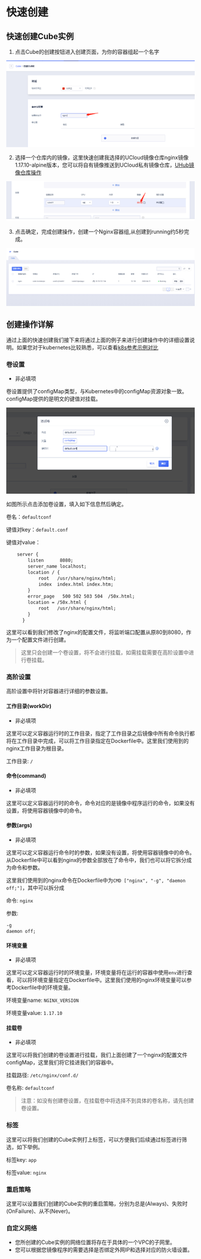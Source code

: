 # 快速创建

## 快速创建Cube实例

1. 点击Cube的创建按钮进入创建页面，为你的容器组起一个名字

![](../images/createCube1.png)

2. 选择一个仓库内的镜像，这里快速创建我选择的UCloud镜像仓库nginx镜像1.17.10-alpine版本，您可以将自有镜像推送到UCloud私有镜像仓库，[UHub镜像仓库操作](/uhub/README)

![](../images/createCube2.png)

3. 点击确定，完成创建操作，创建一个Nginx容器组,从创建到running约5秒完成。

![](../images/createCube3.png)
   
## 创建操作详解

通过上面的快速创建我们接下来将通过上面的例子来进行创建操作中的详细设置说明。如果您对于kubernetes比较熟悉，可以查看[k8s参考示例对比](./from_k8s.md)

### 卷设置

* 非必填项

卷设置提供了configMap类型，与Kubernetes中的configMap资源对象一致。configMap提供的是明文的键值对挂载。

![](../images/volume1.png)

如图所示点击添加卷设置，填入如下信息然后确定。

卷名：`defaultconf`

键值对key：`default.conf`

键值对value：
```
    server {
        listen      8080; 
        server_name localhost; 
        location / {
            root   /usr/share/nginx/html; 
            index  index.html index.htm; 
        } 
        error_page   500 502 503 504  /50x.html; 
        location = /50x.html { 
            root   /usr/share/nginx/html; 
        }
      }
```

这里可以看到我们修改了nginx的配置文件，将监听端口配置从原80到8080，作为一个配置文件进行创建。

> 这里只会创建一个卷设置，将不会进行挂载，如需挂载需要在高阶设置中进行卷挂载。

### 高阶设置

高阶设置中将针对容器进行详细的参数设置。

#### 工作目录(workDir)

* 非必填项

这里可以定义容器运行时的工作目录，指定了工作目录之后镜像中所有命令执行都将在工作目录中完成，可以将工作目录指定在Dockerfile中。这里我们使用到的nginx工作目录为根目录。

工作目录: `/`

#### 命令(command)

* 非必填项
  
这里可以定义容器运行时的命令，命令对应的是镜像中程序运行的命令，如果没有设置，将使用容器镜像中的命令。

#### 参数(args)

* 非必填项  

这里可以定义容器运行命令时的参数，如果没有设置，将使用容器镜像中的命令。从Dockerfile中可以看到nginx的参数全部放在了命令中，我们也可以将它拆分成为命令和参数。

这里我们使用到的nginx命令在Dockerfile中为`CMD ["nginx", "-g", "daemon off;"]`，其中可以拆分成

命令: `nginx`

参数: 
```
-g
daemon off;
```


#### 环境变量

* 非必填项

这里可以定义容器运行时的环境变量，环境变量将在运行的容器中使用`env`进行查看，可以将环境变量指定在Dockerfile中。这里我们使用的nginx环境变量可以参考Dockerfile中的环境变量。

环境变量name: `NGINX_VERSION`

环境变量value: `1.17.10`

#### 挂载卷

* 非必填项

这里可以将我们创建的卷设置进行挂载，我们上面创建了一个nginx的配置文件configMap，这里我们将它挂进我们的容器中。
  
挂载路径: `/etc/nginx/conf.d/`

卷名称: `defaultconf`

> 注意：如没有创建卷设置，在挂载卷中将选择不到具体的卷名称，请先创建卷设置。

### 标签

这里可以将我们创建的Cube实例打上标签，可以方便我们后续通过标签进行筛选，如下举例。

标签key: `app`

标签value: `nginx`

### 重启策略

这里可以设置我们创建的Cube实例的重启策略，分别为总是(Always)、失败时(OnFailure)、从不(Never)。

### 自定义网络

* 您所创建的Cube实例的网络位置将存在于具体的一个VPC的子网里。
* 您可以根据您镜像程序的需要选择是否绑定外网IP和选择对应的防火墙设置。
